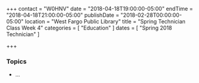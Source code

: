 +++
contact = "W0HNV"
date = "2018-04-18T19:00:00-05:00"
endTime = "2018-04-18T21:00:00-05:00"
publishDate = "2018-02-28T00:00:00-05:00"
location = "West Fargo Public Library"
title = "Spring Technician Class Week 4"
categories = [ "Education" ]
dates = [ "Spring 2018 Technician" ]

+++
### Topics

* ...
